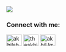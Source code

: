 <!-- ![akhilsharmaa Contribution graph](https://github.com/akhilsharmaa/akhilsharmaa/blob/output/github-contribution-grid-snake.svg)      -->

<a href="https://codeforces.com/profile/akhilsharmaa"> 
  <img src="https://raw.githubusercontent.com/akhilsharmaa/cf/main/output/max_rating.svg">
</a> 

<h3 align="left">Connect with me:</h3>
<p align="left">
<a href="https://twitter.com/akhilsharma_" target="blank"><img align="center" src="https://raw.githubusercontent.com/rahuldkjain/github-profile-readme-generator/master/src/images/icons/Social/twitter.svg" alt="akhilsharma_" height="30" width="40" /></a>
<a href="https://linkedin.com/in/theakhilesh" target="blank"><img align="center" src="https://raw.githubusercontent.com/rahuldkjain/github-profile-readme-generator/master/src/images/icons/Social/linked-in-alt.svg" alt="theakhilesh" height="30" width="40" /></a>
<a href="https://instagram.com/akhil.kr.sharma" target="blank"><img align="center" src="https://raw.githubusercontent.com/rahuldkjain/github-profile-readme-generator/master/src/images/icons/Social/instagram.svg" alt="akhil.kr.sharma" height="30" width="40" /></a>
</p>

